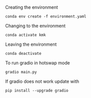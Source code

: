 Creating the environment
``` 
conda env create -f environment.yaml
```

Changing to the environment
```
conda activate kmk
```

Leaving the environment
```
conda deactivate
```

To run gradio in hotswap mode
```
gradio main.py
```

If gradio does not work update with
```
pip install --upgrade gradio
```
